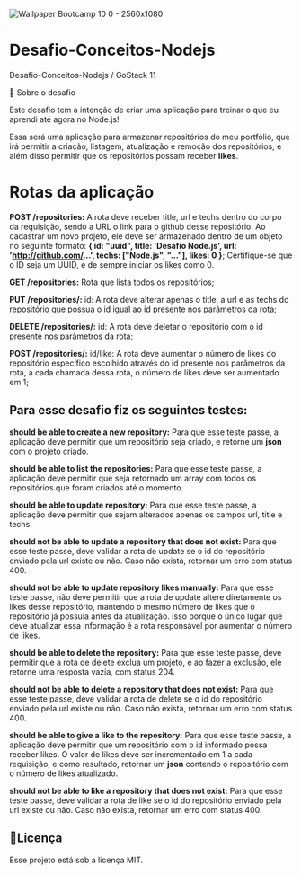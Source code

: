 ![Wallpaper Bootcamp 10 0 - 2560x1080](https://user-images.githubusercontent.com/59901617/82763228-7d5f8780-9ddc-11ea-8704-ef6edf6c88ca.png)

# Desafio-Conceitos-Nodejs
Desafio-Conceitos-Nodejs / GoStack 11


🚀 Sobre o desafio
 
Este desafio tem a intenção de criar uma aplicação para treinar o que eu aprendi até agora no Node.js!

Essa será uma aplicação para armazenar repositórios do meu portfólio, que irá permitir a criação, listagem, atualização e remoção dos repositórios, e além disso permitir que os repositórios possam receber **likes**.

<H1>Rotas da aplicação</H1>

 <b>POST /repositories:</b> A rota deve receber title, url e techs dentro do corpo da requisição, sendo a URL o link para o github desse repositório. Ao cadastrar um novo projeto, ele deve ser armazenado dentro de um objeto no seguinte formato: **{ id: "uuid", title: 'Desafio Node.js', url: 'http://github.com/...', techs: ["Node.js", "..."], likes: 0 }**; Certifique-se que o ID seja um UUID, e de sempre iniciar os likes como 0. 
 
<b>GET /repositories:</b> Rota que lista todos os repositórios;
 
<b>PUT /repositories/:</b> id: A rota deve alterar apenas o title, a url e as techs do repositório que possua o id igual ao id presente nos parâmetros da rota;
 
<b>DELETE /repositories/:</b> id: A rota deve deletar o repositório com o id presente nos parâmetros da rota;
 
<b>POST /repositories/:</b> id/like: A rota deve aumentar o número de likes do repositório específico escolhido através do id presente nos parâmetros da rota, a cada chamada dessa rota, o número de likes deve ser aumentado em 1;
 
<H2>Para esse desafio fiz os seguintes testes: </H2>

<b>should be able to create a new repository:</b> Para que esse teste passe, a aplicação deve permitir que um repositório seja criado, e retorne um **json** com o projeto criado.

<b>should be able to list the repositories:</b> Para que esse teste passe, a aplicação deve permitir que seja retornado um array com todos os repositórios que foram criados até o momento.

<b>should be able to update repository:</b> Para que esse teste passe, a aplicação deve permitir que sejam alterados apenas os campos url, title e techs.

<b>should not be able to update a repository that does not exist:</b> Para que esse teste passe, deve validar a rota de update se o id do repositório enviado pela url existe ou não. Caso não exista, retornar um erro com status 400.

<b>should not be able to update repository likes manually:</b> Para que esse teste passe, não deve permitir que a rota de update altere diretamente os likes desse repositório, mantendo o mesmo número de likes que o repositório já possuia antes da atualização. Isso porque o único lugar que deve atualizar essa informação é a rota responsável por aumentar o número de likes.

<b>should be able to delete the repository:</b> Para que esse teste passe, deve permitir que a rota de delete exclua um projeto, e ao fazer a exclusão, ele retorne uma resposta vazia, com status 204.

<b>should not be able to delete a repository that does not exist:</b> Para que esse teste passe, deve validar a rota de delete se o id do repositório enviado pela url existe ou não. Caso não exista, retornar um erro com status 400.

<b>should be able to give a like to the repository:</b> Para que esse teste passe, a aplicação deve permitir que um repositório com o id informado possa receber likes. O valor de likes deve ser incrementado em 1 a cada requisição, e como resultado, retornar um **json** contendo o repositório com o número de likes atualizado.

<b>should not be able to like a repository that does not exist:</b> Para que esse teste passe, deve validar a rota de like se o id do repositório enviado pela url existe ou não. Caso não exista, retornar um erro com status 400.


<H2>📝Licença</H2>
Esse projeto está sob a licença MIT.
